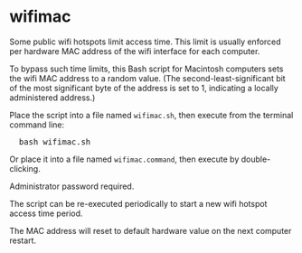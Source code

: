 # wifimac
Some public wifi hotspots limit access time. This limit is usually enforced per hardware MAC address
of the wifi interface for each computer.

To bypass such time limits, this Bash script for Macintosh computers sets the wifi MAC address to a random value.
(The second-least-significant bit of the most significant byte of the address is set to 1,
indicating a locally administered address.)

Place the script into a file named <code>wifimac.sh</code>, then execute from the terminal command line:
<pre>
  bash wifimac.sh
</pre>
Or place it into a file named <code>wifimac.command</code>, then execute by double-clicking.

Administrator password required.

The script can be re-executed periodically to start a new wifi hotspot access time period.

The MAC address will reset to default hardware value on the next computer restart.
